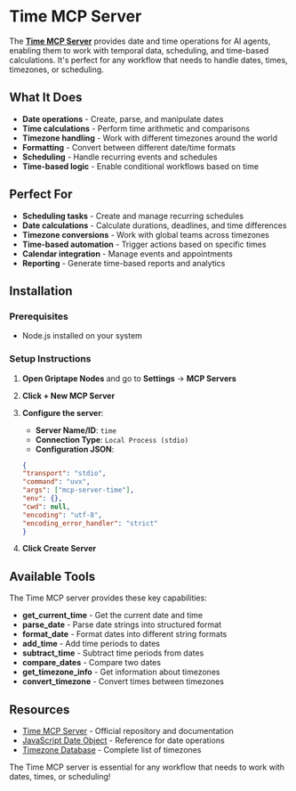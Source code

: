 # Time MCP Server

The [**Time MCP Server**](https://github.com/modelcontextprotocol/servers/tree/main/src/time) provides date and time operations for AI agents, enabling them to work with temporal data, scheduling, and time-based calculations. It's perfect for any workflow that needs to handle dates, times, timezones, or scheduling.

## What It Does

- **Date operations** - Create, parse, and manipulate dates
- **Time calculations** - Perform time arithmetic and comparisons
- **Timezone handling** - Work with different timezones around the world
- **Formatting** - Convert between different date/time formats
- **Scheduling** - Handle recurring events and schedules
- **Time-based logic** - Enable conditional workflows based on time

## Perfect For

- **Scheduling tasks** - Create and manage recurring schedules
- **Date calculations** - Calculate durations, deadlines, and time differences
- **Timezone conversions** - Work with global teams across timezones
- **Time-based automation** - Trigger actions based on specific times
- **Calendar integration** - Manage events and appointments
- **Reporting** - Generate time-based reports and analytics

## Installation

### Prerequisites

- Node.js installed on your system

### Setup Instructions

1. **Open Griptape Nodes** and go to **Settings** → **MCP Servers**

1. **Click + New MCP Server**

1. **Configure the server**:

    - **Server Name/ID**: `time`
    - **Connection Type**: `Local Process (stdio)`
    - **Configuration JSON**:

    ```json
    {
    "transport": "stdio",
    "command": "uvx",
    "args": ["mcp-server-time"],
    "env": {},
    "cwd": null,
    "encoding": "utf-8",
    "encoding_error_handler": "strict"
    }
    ```

1. **Click Create Server**

## Available Tools

The Time MCP server provides these key capabilities:

- **get_current_time** - Get the current date and time
- **parse_date** - Parse date strings into structured format
- **format_date** - Format dates into different string formats
- **add_time** - Add time periods to dates
- **subtract_time** - Subtract time periods from dates
- **compare_dates** - Compare two dates
- **get_timezone_info** - Get information about timezones
- **convert_timezone** - Convert times between timezones

## Resources

- [Time MCP Server](https://github.com/modelcontextprotocol/servers/tree/main/src/time) - Official repository and documentation
- [JavaScript Date Object](https://developer.mozilla.org/en-US/docs/Web/JavaScript/Reference/Global_Objects/Date) - Reference for date operations
- [Timezone Database](https://en.wikipedia.org/wiki/List_of_tz_database_time_zones) - Complete list of timezones

The Time MCP server is essential for any workflow that needs to work with dates, times, or scheduling!
